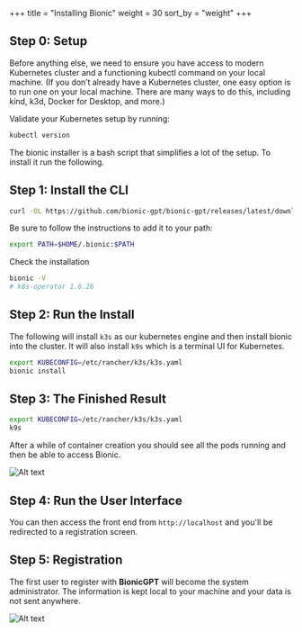 +++
title = "Installing Bionic"
weight = 30
sort_by = "weight"
+++

## Step 0: Setup

Before anything else, we need to ensure you have access to modern Kubernetes cluster and a functioning kubectl command on your local machine. (If you don’t already have a Kubernetes cluster, one easy option is to run one on your local machine. There are many ways to do this, including kind, k3d, Docker for Desktop, and more.)

Validate your Kubernetes setup by running:

```sh
kubectl version
```
The bionic installer is a bash script that simplifies a lot of the setup. To install it run the following.

## Step 1: Install the CLI

```sh
curl -OL https://github.com/bionic-gpt/bionic-gpt/releases/latest/download/bionic-linux-amd64 && mkdir -p $HOME/.bionic && mv ./bionic-linux-amd64 $HOME/.bionic/bionic && chmod +x $HOME/.bionic/bionic
```

Be sure to follow the instructions to add it to your path:

```sh
export PATH=$HOME/.bionic:$PATH
```

Check the installation

```sh
bionic -V
# k8s-operator 1.6.26
```

## Step 2: Run the Install

The following will install `k3s` as our kubernetes engine and then install bionic into the cluster. It will also install `k9s` which is a terminal UI for Kubernetes.

```sh
export KUBECONFIG=/etc/rancher/k3s/k3s.yaml
bionic install
```

## Step 3: The Finished Result

```sh
export KUBECONFIG=/etc/rancher/k3s/k3s.yaml
k9s
```

After a while of container creation you should see all the pods running and then be able to access Bionic.


![Alt text](../bionic-startup-k9s.png "Bionic K9s")

## Step 4: Run the User Interface

You can then access the front end from `http://localhost` and you'll be redirected to a registration screen.

## Step 5: Registration

The first user to register with **BionicGPT** will become the system administrator. The information is kept local to your machine and your data is not sent anywhere.

![Alt text](../initial-screen.png "Start Screen")
